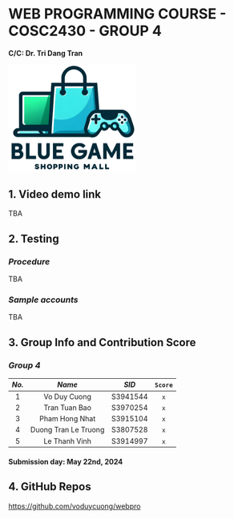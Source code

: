 # **WEB PROGRAMMING COURSE - COSC2430 - GROUP 4**
**C/C: Dr. Tri Dang Tran**

<img src="img/mall_logo.png" alt="Mall Logo" width=256px>

## 1. Video demo link
TBA

## 2. Testing 
### *Procedure*
TBA
### *Sample accounts*
TBA

## 3. Group Info and Contribution Score
### *Group 4*
| *No.*| *Name*                 | *SID*      | `Score`
|:----:|:----------------------:|:----------:|:-----:|
| 1    | Vo Duy Cuong           | S3941544   | `x`
| 2    | Tran Tuan Bao          | S3970254   | `x`
| 3    | Pham Hong Nhat         | S3915104   | `x`
| 4    | Duong Tran Le Truong   | S3807528   | `x`
| 5    | Le Thanh Vinh          | S3914997   | `x`

#### Submission day: May 22nd, 2024

## 4. GitHub Repos
https://github.com/voduycuong/webpro
